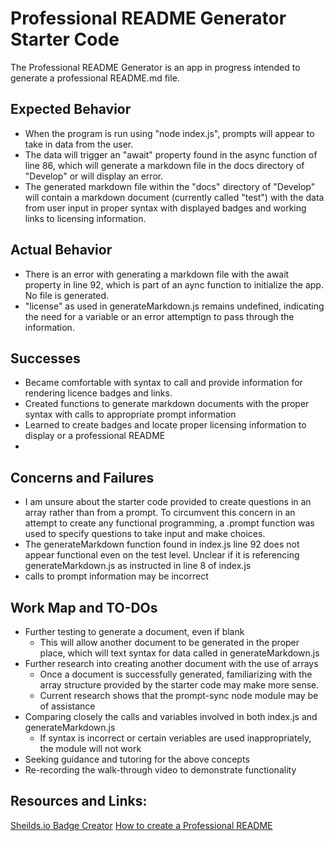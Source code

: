 # Professional README Generator Starter Code

The Professional README Generator is an app in progress intended to generate a professional README.md file. 

## Expected Behavior
* When the program is run using "node index.js", prompts will appear to take in data from the user.
* The data will trigger an "await" property found in the async function of line 86, which will generate a markdown file in the docs directory of "Develop" or will display an error.
* The generated markdown file within the "docs" directory of "Develop" will contain a markdown document (currently called "test") with the data from user input in proper syntax with displayed badges and working links to licensing information.

## Actual Behavior

* There is an error with generating a markdown file with the await property in line 92, which is part of an aync function to initialize the app. No file is generated.
* "license" as used in generateMarkdown.js remains undefined, indicating the need for a variable or an error attemptign to pass through the information.

## Successes

* Became comfortable with syntax to call and provide information for rendering licence badges and links.
* Created functions to generate markdown documents with the proper syntax with calls to appropriate prompt information
* Learned to create badges and locate proper licensing information to display or a professional README
* 

## Concerns and Failures

* I am unsure about the starter code provided to create questions in an array rather than from a prompt. To circumvent this concern in an attempt to create any functional programming, a .prompt function was used to specify questions to take input and make choices.
* The generateMarkdown function found in index.js line 92 does not appear functional even on the test level. Unclear if it is referencing generateMarkdown.js as instructed in line 8 of index.js
* calls to prompt information may be incorrect 

## Work Map and TO-DOs

* Further testing to generate a document, even if blank
    * This will allow another document to be generated in the proper place, which will text syntax for data called in generateMarkdown.js
* Further research into creating another document with the use of arrays
    * Once a document is successfully generated, familiarizing with the array structure provided by the starter code may make more sense.
    * Current research shows that the prompt-sync node module may be of assistance
* Comparing closely the calls and variables involved in both index.js and generateMarkdown.js
    * If syntax is incorrect or certain veriables are used inappropriately, the module will not work  
* Seeking guidance and tutoring for the above concepts
* Re-recording the walk-through video to demonstrate functionality


## Resources and Links:

[Sheilds.io Badge Creator](https://shields.io/)
[How to create a Professional README](https://coding-boot-camp.github.io/full-stack/github/professional-readme-guide)
